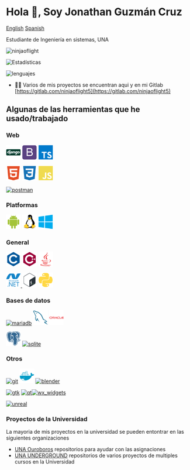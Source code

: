 # Hola 👋, Soy Jonathan Guzmán Cruz

[English](README.md) [Spanish](README_ES.md)

Estudiante de Ingeniería en sistemas, UNA

![ninjaoflight](https://komarev.com/ghpvc/?username=ninjaoflight&label=Profile%20views&color=0e75b6&style=flat)

![Estadísticas](https://github-readme-stats.vercel.app/api?username=ninjaoflight&show_icons=true&locale=es)

![lenguajes](https://github-readme-stats.vercel.app/api/top-langs?username=ninjaoflight&show_icons=true&locale=es&layout=compact)

* 👨‍💻 Varios de mis proyectos se encuentran aqui y en mi Gitlab [https://gitlab.com/ninjaoflight5](https://gitlab.com/ninjaoflight5)

## Algunas de las herramientas que he usado/trabajado

### Web

[<img src="https://raw.githubusercontent.com/devicons/devicon/master/icons/django/django-plain.svg" alt="django" width="40" height="40"/>](https://www.djangoproject.com/)
[<img src="https://raw.githubusercontent.com/devicons/devicon/master/icons/bootstrap/bootstrap-plain.svg" alt="bootstrap" width="40" height="40"/>](https://getbootstrap.com)
[<img src="https://raw.githubusercontent.com/devicons/devicon/master/icons/typescript/typescript-plain.svg" alt="typescript" width="40" height="40"/>](https://www.typescriptlang.org)

[<img src="https://raw.githubusercontent.com/devicons/devicon/master/icons/html5/html5-plain.svg" alt="html5" width="40" height="40"/>](https://www.w3.org/html)
[<img src="https://raw.githubusercontent.com/devicons/devicon/master/icons/css3/css3-plain.svg" alt="css3" width="40" height="40"/>](https://www.w3schools.com/css/)
[<img src="https://raw.githubusercontent.com/devicons/devicon/master/icons/javascript/javascript-plain.svg" alt="javascript" width="40" height="40"/>](https://developer.mozilla.org/en-US/docs/Web/JavaScript)

[<img src="https://www.vectorlogo.zone/logos/getpostman/getpostman-icon.svg" alt="postman" width="40" height="40"/>](https://postman.com)

### Platformas

[<img src="https://raw.githubusercontent.com/devicons/devicon/master/icons/android/android-plain.svg" alt="android" width="40" height="40"/>](https://developer.android.com)
[<img src="https://raw.githubusercontent.com/devicons/devicon/master/icons/linux/linux-original.svg" alt="linux" width="40" height="40"/>](https://www.linux.org)
[<img src="https://raw.githubusercontent.com/devicons/devicon/master/icons/windows8/windows8-original.svg" alt="linux" width="40" height="40"/>](https://www.microsoft.com/en-US/windows)

### General

[<img src="https://raw.githubusercontent.com/devicons/devicon/master/icons/c/c-plain.svg" alt="c" width="40" height="40"/>](https://www.cprogramming.com/)
[<img src="https://raw.githubusercontent.com/devicons/devicon/master/icons/cplusplus/cplusplus-plain.svg" alt="cplusplus" width="40" height="40"/>](https://www.w3schools.com/cpp/)
[<img src="https://raw.githubusercontent.com/devicons/devicon/master/icons/java/java-plain.svg" alt="java" width="40" height="40"/>](https://www.java.com)

[<img src="https://raw.githubusercontent.com/devicons/devicon/master/icons/dot-net/dot-net-plain-wordmark.svg" alt="dotnet" width="40" height="40"/> ](https://dotnet.microsoft.com)
[<img src="https://raw.githubusercontent.com/devicons/devicon/master/icons/bash/bash-original.svg" alt="bash" width="40" height="40"/>](https://www.gnu.org/software/bash/)
[<img src="https://raw.githubusercontent.com/devicons/devicon/master/icons/python/python-plain.svg" alt="python" width="40" height="40"/>](https://www.python.org)

### Bases de datos

[<img src="https://www.vectorlogo.zone/logos/mariadb/mariadb-icon.svg" alt="mariadb" width="40" height="40"/>](https://mariadb.org)
[<img src="https://raw.githubusercontent.com/devicons/devicon/master/icons/mysql/mysql-plain.svg" alt="mysql" width="40" height="40"/>](https://www.mysql.com)
[<img src="https://raw.githubusercontent.com/devicons/devicon/master/icons/oracle/oracle-original.svg" alt="oracle" width="40" height="40"/>](https://www.oracle.com)

[<img src="https://raw.githubusercontent.com/devicons/devicon/master/icons/postgresql/postgresql-plain.svg" alt="postgresql" width="40" height="40"/>](https://www.postgresql.org)
[<img src="https://www.vectorlogo.zone/logos/sqlite/sqlite-icon.svg" alt="sqlite" width="40" height="40"/>](https://www.sqlite.org)

### Otros

[<img src="https://www.vectorlogo.zone/logos/git-scm/git-scm-icon.svg" alt="git" width="40" height="40"/>](https://git-scm.com)
[<img src="https://raw.githubusercontent.com/devicons/devicon/master/icons/docker/docker-plain.svg" alt="docker" width="40" height="40"/>](https://www.docker.com)
[<img src="https://download.blender.org/branding/community/blender_community_badge_white.svg" alt="blender" width="40" height="40">](https://www.blender.org/)

[<img src="https://upload.wikimedia.org/wikipedia/commons/7/71/GTK_logo.svg" alt="gtk" width="40" height="40"/>](https://www.gtk.org)
[<img src="https://upload.wikimedia.org/wikipedia/commons/0/0b/Qt_logo_2016.svg" alt="qt" width="40" height="40"/>](https://www.qt.io)[<img src="https://upload.wikimedia.org/wikipedia/commons/b/bb/WxWidgets.svg" alt="wx_widgets" width="40" height="40"/>](https://www.wxwidgets.org)

[<img src="https://raw.githubusercontent.com/kenangundogan/fontisto/036b7eca71aab1bef8e6a0518f7329f13ed62f6b/icons/svg/brand/unreal-engine.svg" alt="unreal" width="40" height="40"/>](https://unrealengine.com)

### Proyectos de la Universidad

La mayoria de mis proyectos en la universidad se pueden entontrar en las siguientes organizaciones

 - [UNA Ouroboros](https://github.com/UNA-OUROBOROS) repositorios para ayudar con las asignaciones
 - [UNA UNDERGROUND](https://github.com/orgs/UNA-UNDERGROUND) repositorios de varios proyectos de multiples cursos en la Universidad
